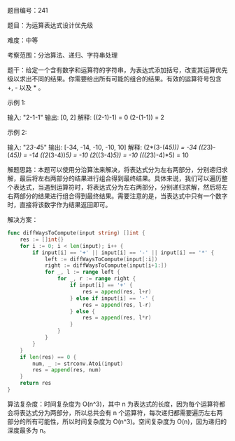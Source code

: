 题目编号：241

题目：为运算表达式设计优先级

难度：中等

考察范围：分治算法、递归、字符串处理

题干：给定一个含有数字和运算符的字符串，为表达式添加括号，改变其运算优先级以求出不同的结果。你需要给出所有可能的组合的结果。有效的运算符号包含 +, - 以及 * 。

示例 1:

输入: "2-1-1"
输出: [0, 2]
解释: 
((2-1)-1) = 0 
(2-(1-1)) = 2

示例 2:

输入: "2*3-4*5"
输出: [-34, -14, -10, -10, 10]
解释: 
(2*(3-(4*5))) = -34 
((2*3)-(4*5)) = -14 
((2*(3-4))*5) = -10 
(2*((3-4)*5)) = -10 
(((2*3)-4)*5) = 10

解题思路：本题可以使用分治算法来解决，将表达式分为左右两部分，分别递归求解，最后将左右两部分的结果进行组合得到最终结果。具体来说，我们可以遍历整个表达式，当遇到运算符时，将表达式分为左右两部分，分别递归求解，然后将左右两部分的结果进行组合得到最终结果。需要注意的是，当表达式中只有一个数字时，直接将该数字作为结果返回即可。

解决方案：

```go
func diffWaysToCompute(input string) []int {
    res := []int{}
    for i := 0; i < len(input); i++ {
        if input[i] == '+' || input[i] == '-' || input[i] == '*' {
            left := diffWaysToCompute(input[:i])
            right := diffWaysToCompute(input[i+1:])
            for _, l := range left {
                for _, r := range right {
                    if input[i] == '+' {
                        res = append(res, l+r)
                    } else if input[i] == '-' {
                        res = append(res, l-r)
                    } else {
                        res = append(res, l*r)
                    }
                }
            }
        }
    }
    if len(res) == 0 {
        num, _ := strconv.Atoi(input)
        res = append(res, num)
    }
    return res
}
```

算法复杂度：时间复杂度为 O(n^3)，其中 n 为表达式的长度，因为每个运算符都会将表达式分为两部分，所以总共会有 n 个运算符，每次递归都需要遍历左右两部分的所有可能性，所以时间复杂度为 O(n^3)。空间复杂度为 O(n)，因为递归的深度最多为 n。